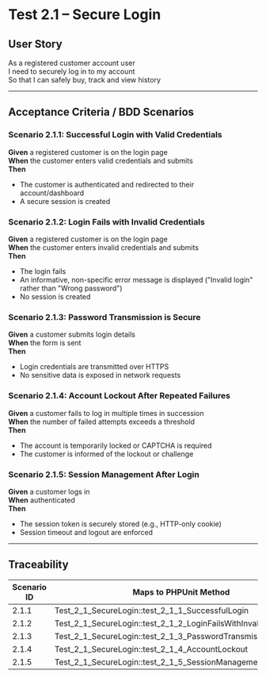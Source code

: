 # Test 2.1 – Secure Login

## User Story
As a registered customer account user  
I need to securely log in to my account  
So that I can safely buy, track and view history

---

## Acceptance Criteria / BDD Scenarios

### Scenario 2.1.1: Successful Login with Valid Credentials
**Given** a registered customer is on the login page  
**When** the customer enters valid credentials and submits  
**Then**
- The customer is authenticated and redirected to their account/dashboard
- A secure session is created

### Scenario 2.1.2: Login Fails with Invalid Credentials
**Given** a registered customer is on the login page  
**When** the customer enters invalid credentials and submits  
**Then**
- The login fails
- An informative, non-specific error message is displayed ("Invalid login" rather than "Wrong password")
- No session is created

### Scenario 2.1.3: Password Transmission is Secure
**Given** a customer submits login details  
**When** the form is sent  
**Then**
- Login credentials are transmitted over HTTPS
- No sensitive data is exposed in network requests

### Scenario 2.1.4: Account Lockout After Repeated Failures
**Given** a customer fails to log in multiple times in succession  
**When** the number of failed attempts exceeds a threshold  
**Then**
- The account is temporarily locked or CAPTCHA is required
- The customer is informed of the lockout or challenge

### Scenario 2.1.5: Session Management After Login
**Given** a customer logs in  
**When** authenticated  
**Then**
- The session token is securely stored (e.g., HTTP-only cookie)
- Session timeout and logout are enforced

---

## Traceability

| Scenario ID | Maps to PHPUnit Method                                             |
|-------------|-------------------------------------------------------------------|
| 2.1.1       | Test_2_1_SecureLogin::test_2_1_1_SuccessfulLogin                  |
| 2.1.2       | Test_2_1_SecureLogin::test_2_1_2_LoginFailsWithInvalidCredentials |
| 2.1.3       | Test_2_1_SecureLogin::test_2_1_3_PasswordTransmissionIsSecure     |
| 2.1.4       | Test_2_1_SecureLogin::test_2_1_4_AccountLockout                   |
| 2.1.5       | Test_2_1_SecureLogin::test_2_1_5_SessionManagement                |